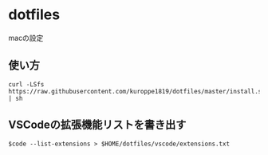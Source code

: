 # dotfiles

macの設定

## 使い方
```
curl -LSfs https://raw.githubusercontent.com/kuroppe1819/dotfiles/master/install.sh | sh
```

## VSCodeの拡張機能リストを書き出す
```
$code --list-extensions > $HOME/dotfiles/vscode/extensions.txt
```
